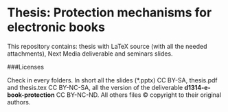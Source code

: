 Thesis: Protection mechanisms for electronic books
==================================================

This repository contains: thesis with LaTeX source (with all the needed attachments), Next Media deliverable and seminars slides.

###Licenses

Check in every folders. In short all the slides (*.pptx) CC BY-SA, thesis.pdf and thesis.tex CC BY-NC-SA, all the version of the deliverable __d1314-e-book-protection__ CC BY-NC-ND. All others files &copy; copyright to their original authors.